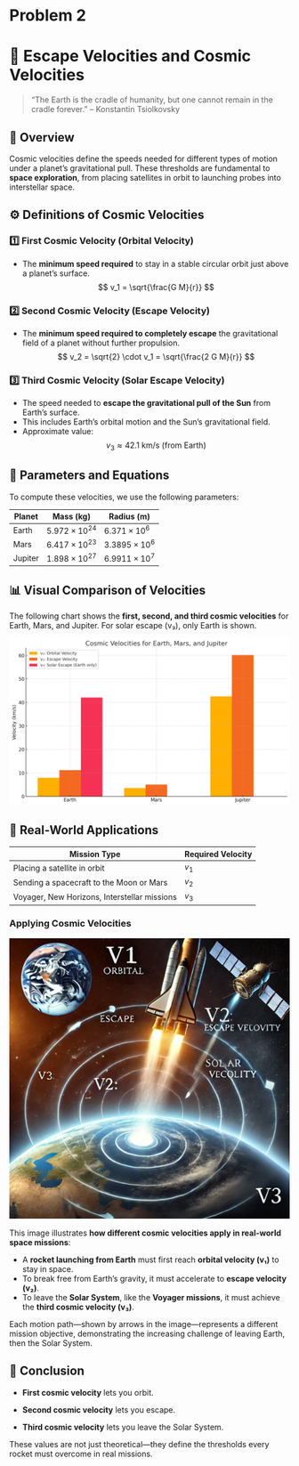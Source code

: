 # Problem 2

# 🚀 Escape Velocities and Cosmic Velocities

> “The Earth is the cradle of humanity, but one cannot remain in the cradle forever.” – Konstantin Tsiolkovsky

## 🧭 Overview

Cosmic velocities define the speeds needed for different types of motion under a planet’s gravitational pull. These thresholds are fundamental to **space exploration**, from placing satellites in orbit to launching probes into interstellar space.


## ⚙️ Definitions of Cosmic Velocities

### 1️⃣ First Cosmic Velocity (Orbital Velocity)
- The **minimum speed required** to stay in a stable circular orbit just above a planet’s surface.
$$
v_1 = \sqrt{\frac{G M}{r}}
$$



### 2️⃣ Second Cosmic Velocity (Escape Velocity)
- The **minimum speed required to completely escape** the gravitational field of a planet without further propulsion.
$$
v_2 = \sqrt{2} \cdot v_1 = \sqrt{\frac{2 G M}{r}}
$$



### 3️⃣ Third Cosmic Velocity (Solar Escape Velocity)
- The speed needed to **escape the gravitational pull of the Sun** from Earth’s surface.
- This includes Earth’s orbital motion and the Sun’s gravitational field.
- Approximate value:  
$$
v_3 \approx 42.1 \text{ km/s (from Earth)}
$$


## 📐 Parameters and Equations

To compute these velocities, we use the following parameters:

| Planet   | Mass (kg)        | Radius (m)     |
|----------|------------------|----------------|
| Earth    | $5.972 \times 10^{24}$ | $6.371 \times 10^6$ |
| Mars     | $6.417 \times 10^{23}$ | $3.3895 \times 10^6$ |
| Jupiter  | $1.898 \times 10^{27}$ | $6.9911 \times 10^7$ |



## 📊 Visual Comparison of Velocities

The following chart shows the **first, second, and third cosmic velocities** for Earth, Mars, and Jupiter. For solar escape (v₃), only Earth is shown.

![Cosmic Velocities Comparison](output.png)


## 🌌 Real-World Applications

| Mission Type | Required Velocity |
|--------------|-------------------|
| Placing a satellite in orbit | $v_1$ |
| Sending a spacecraft to the Moon or Mars | $v_2$ |
| Voyager, New Horizons, Interstellar missions | $v_3$ |


### Applying Cosmic Velocities

![Rocket Launch & Cosmic Velocities](rocket_launch_cosmic_velocities_small.png)

This image illustrates **how different cosmic velocities apply in real-world space missions**:

- A **rocket launching from Earth** must first reach **orbital velocity (v₁)** to stay in space.
- To break free from Earth’s gravity, it must accelerate to **escape velocity (v₂)**.
- To leave the **Solar System**, like the **Voyager missions**, it must achieve the **third cosmic velocity (v₃)**.

Each motion path—shown by arrows in the image—represents a different mission objective, demonstrating the increasing challenge of leaving Earth, then the Solar System.


## 🧠 Conclusion

- **First cosmic velocity** lets you orbit.

- **Second cosmic velocity** lets you escape.

- **Third cosmic velocity** lets you leave the Solar System.

These values are not just theoretical—they define the thresholds every rocket must overcome in real missions.




